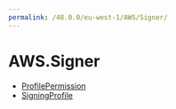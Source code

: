 ```yaml
---
permalink: /48.0.0/eu-west-1/AWS/Signer/
---
```


# AWS.Signer



* [ProfilePermission](ProfilePermission.md)
* [SigningProfile](SigningProfile.md)